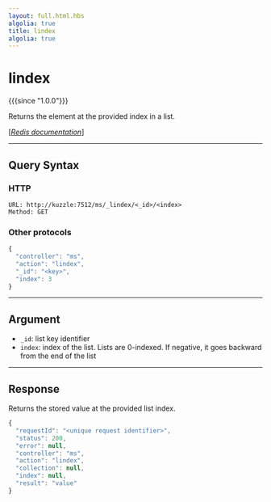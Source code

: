 ```yaml
---
layout: full.html.hbs
algolia: true
title: lindex
algolia: true
---
```


# lindex

{{{since "1.0.0"}}}

Returns the element at the provided index in a list.

[[_Redis documentation_]](https://redis.io/commands/lindex)

---

## Query Syntax

### HTTP

```http
URL: http://kuzzle:7512/ms/_lindex/<_id>/<index>
Method: GET
```

### Other protocols


```js
{
  "controller": "ms",
  "action": "lindex",
  "_id": "<key>",
  "index": 3
}
```

---

## Argument

* `_id`: list key identifier
* `index`: index of the list. Lists are 0-indexed. If negative, it goes backward from the end of the list

---

## Response

Returns the stored value at the provided list index.

```javascript
{
  "requestId": "<unique request identifier>",
  "status": 200,
  "error": null,
  "controller": "ms",
  "action": "lindex",
  "collection": null,
  "index": null,
  "result": "value"
}
```
